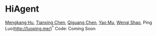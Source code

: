 # HiAgent
[Mengkang Hu](https://aaron617.github.io/), [Tianxing Chen](https://tianxingchen.github.io/), [Qiguang Chen](https://lightchen233.github.io/), [Yao Mu](https://yaomarkmu.github.io/), [Wenqi Shao](https://wqshao126.github.io/), Ping Luo(http://luoping.me/)<sup>†</sup>
Code: Coming Soon
